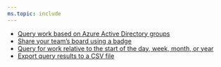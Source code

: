 ```yaml
---
ms.topic: include
---
```


- [Query work based on Azure Active Directory groups](#query-work-based-on-azure-active-directory-groups)
- [Share your team’s board using a badge](#share-your-teams-board-using-a-badge)
- [Query for work relative to the start of the day, week, month, or year](#query-for-work-relative-to-the-start-of-the-day-week-month-or-year)
- [Export query results to a CSV file](#export-query-results-to-a-csv-file)
